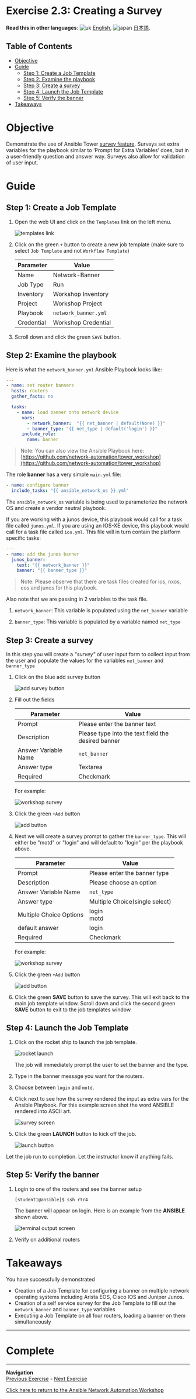 # Exercise 2.3: Creating a Survey

**Read this in other languages**: ![uk](../../../images/uk.png) [English](README.md),  ![japan](../../../images/japan.png) [日本語](README.ja.md).

## Table of Contents

- [Objective](#objective)
- [Guide](#guide)
   - [Step 1: Create a Job Template](#step-1-create-a-job-template)
   - [Step 2: Examine the playbook](#step-2-examine-the-playbook)
   - [Step 3: Create a survey](#step-3-create-a-survey)
   - [Step 4: Launch the Job Template](#step-4-launch-the-job-template)
   - [Step 5: Verify the banner](#step-5-verify-the-banner)
- [Takeaways](#takeaways)

# Objective

Demonstrate the use of Ansible Tower [survey feature](https://docs.ansible.com/ansible-tower/latest/html/userguide/job_templates.html#surveys). Surveys set extra variables for the playbook similar to ‘Prompt for Extra Variables’ does, but in a user-friendly question and answer way. Surveys also allow for validation of user input.

# Guide

## Step 1: Create a Job Template

1. Open the web UI and click on the `Templates` link on the left menu.

   ![templates link](images/templates.png)

2. Click on the green `+` button to create a new job template (make sure to select `Job Template` and not `Workflow Template`)

   | Parameter | Value |
   |---|---|
   | Name  | Network-Banner |
   |  Job Type |  Run |
   |  Inventory |  Workshop Inventory |
   |  Project |  Workshop Project |
   |  Playbook |  `network_banner.yml` |
   |  Credential |  Workshop Credential |

3. Scroll down and click the green `SAVE` button.  


## Step 2: Examine the playbook

Here is what the  `network_banner.yml` Ansible Playbook looks like:

<!-- {% raw %} -->
```yml
---
- name: set router banners
  hosts: routers
  gather_facts: no

  tasks:
    - name: load banner onto network device
      vars:
        - network_banner:  "{{ net_banner | default(None) }}"
        - banner_type: "{{ net_type | default('login') }}"
      include_role:
        name: banner
```
<!-- {% endraw %} -->


> Note: You can also view the Ansible Playbook here: [https://github.com/network-automation/tower_workshop](https://github.com/network-automation/tower_workshop)

The role **banner** has a very simple `main.yml` file:

<!-- {% raw %} -->
```yml
- name: configure banner
  include_tasks: "{{ ansible_network_os }}.yml"
```
<!-- {% endraw %} -->

The `ansible_network_os` variable is being used to parameterize the network OS and create a vendor neutral playbook.

If you are working with a junos device, this playbook would call for a task file called `junos.yml`.  If you are using an IOS-XE device, this playbook would call for a task file called `ios.yml`. This file will in turn contain the platform specific tasks:

<!-- {% raw %} -->
```yml
---
- name: add the junos banner
  junos_banner:
    text: "{{ network_banner }}"
    banner: "{{ banner_type }}"
```
<!-- {% endraw %} -->

> Note: Please observe that there are task files created for ios, nxos, eos and junos for this playbook.

Also note that we are passing in 2 variables to the task file.

1. `network_banner`: This variable is populated using the `net_banner` variable

2. `banner_type`: This variable is populated by a variable named `net_type`


## Step 3: Create a survey


In this step you will create a *"survey"* of user input form to collect input from the user and populate the values for the variables `net_banner` and `banner_type`



1. Click on the blue add survey button

   ![add survey button](images/addsurvey.png)

2. Fill out the fields

   | Parameter | Value |
   |---|---|
   | Prompt  | Please enter the banner text |
   |  Description |  Please type into the text field the desired banner |
   |  Answer Variable Name |  `net_banner` |
   |  Answer type |  Textarea |
   |  Required |  Checkmark |

   For example:

   ![workshop survey](images/survey.png)

3. Click the green `+Add` button

   ![add button](images/add.png)

4. Next we will create a survey prompt to gather the `banner_type`. This will either be "motd" or "login" and will default to "login" per the playbook above.

   | Parameter               | Value                          |
   |-------------------------|--------------------------------|
   | Prompt                  | Please enter the  banner type  |
   | Description             | Please choose an option        |
   | Answer Variable Name    | `net_type`                    |
   | Answer type             | Multiple Choice(single select) |
   | Multiple Choice Options | login <br>motd                        |
   | default answer          | login                          |
   | Required                | Checkmark                      |

   For example:

   ![workshop survey](images/survey_2.png)

5. Click the green `+Add` button

   ![add button](images/add.png)

6. Click the green **SAVE** button to save the survey.  This will exit back to the main job template window.  Scroll down and click the second green **SAVE** button to exit to the job templates window.

## Step 4: Launch the Job Template

1. Click on the rocket ship to launch the job template.

   ![rocket launch](images/rocket.png)

   The job will immediately prompt the user to set the banner and the type.  

2.  Type in the banner message you want for the routers.

3.  Choose between `login` and `motd`.

4. Click next to see how the survey rendered the input as extra vars for the Ansible Playbook.  For this example screen shot the word ANSIBLE rendered into ASCII art.

   ![survey screen](images/surveyscreen.png)

5. Click the green **LAUNCH** button to kick off the job.

   ![launch button](images/launch.png)

Let the job run to completion.  Let the instructor know if anything fails.


## Step 5: Verify the banner

1. Login to one of the routers and see the banner setup

   ```
   [student1@ansible]$ ssh rtr4
   ```

   The banner will appear on login.  Here is an example from the **ANSIBLE** shown above.

   ![terminal output screen](images/terminal_output.png)

2. Verify on additional routers

# Takeaways

You have successfully demonstrated
 - Creation of a Job Template for configuring a banner on multiple network operating systems including Arista EOS, Cisco IOS and Juniper Junos.
 - Creation of a self service survey for the Job Template to fill out the `network_banner` and `banner_type` variables
 - Executing a Job Template on all four routers, loading a banner on them simultaneously

---

# Complete


----
**Navigation**
<br>
[Previous Exercise](../2.2-tower-job-template) - [Next Exercise](../2.4-tower-rbac)

[Click here to return to the Ansible Network Automation Workshop](../README.md)
